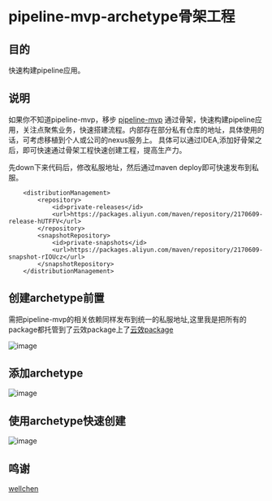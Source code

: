 # pipeline-mvp-archetype骨架工程
## 目的
  快速构建pipeline应用。
## 说明
如果你不知道pipeline-mvp，移步
[pipeline-mvp](https://github.com/WXzhongwang/pipeline-mvp)
通过骨架，快速构建pipeline应用，关注点聚焦业务，快速搭建流程。内部存在部分私有仓库的地址，具体使用的话，可考虑移植到个人或公司的nexus服务上。
具体可以通过IDEA,添加好骨架之后，即可快速通过骨架工程快速创建工程，提高生产力。

先down下来代码后，修改私服地址，然后通过maven deploy即可快速发布到私服。

```
    <distributionManagement>
        <repository>
            <id>private-releases</id>
            <url>https://packages.aliyun.com/maven/repository/2170609-release-hUTFFV</url>
        </repository>
        <snapshotRepository>
            <id>private-snapshots</id>
            <url>https://packages.aliyun.com/maven/repository/2170609-snapshot-rIOUcz</url>
        </snapshotRepository>
    </distributionManagement>
```
## 创建archetype前置

需把pipeline-mvp的相关依赖同样发布到统一的私服地址,这里我是把所有的package都托管到了云效package上了[云效package](https://packages.aliyun.com/maven)

![image](https://user-images.githubusercontent.com/27359059/147323930-6f7b6af4-8c04-4fa7-9e3c-fd67bec630e3.png)


## 添加archetype
![image](https://user-images.githubusercontent.com/27359059/147323477-0ef03867-675a-4926-aa6f-4ad918562d28.png)

## 使用archetype快速创建

![image](https://user-images.githubusercontent.com/27359059/147323364-1d7133fa-37ad-4704-a258-eeb475efb070.png)

## 鸣谢
[wellchen](http://wellch4n.run/articles/maven-archetype-generate-scaffold.html)



